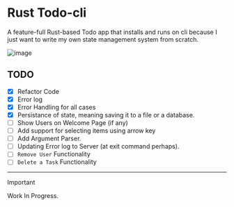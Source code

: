 # Rust Todo-cli

A feature-full Rust-based Todo app that installs and runs on cli because I just want to write my own state management system from scratch.

![image](https://github.com/kinxyo/Rust-Todo-cli/assets/90744941/e8a9b0ca-2059-4315-b510-7c939620df13)

## TODO

- [x] Refactor Code
- [x] Error log
- [x] Error Handling for all cases
- [x] Persistance of state, meaning saving it to a file or a database.
- [ ] Show Users on Welcome Page (if any)
- [ ] Add support for selecting items using arrow key
- [ ] Add Argument Parser.
- [ ] Updating Error log to Server (at exit command perhaps).
- [ ] `Remove User` Functionality
- [ ] `Delete a Task` Functionality

------------
> [!IMPORTANT]
> Work In Progress.
